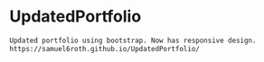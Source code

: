 # UpdatedPortfolio
```md
Updated portfolio using bootstrap. Now has responsive design.
https://samuel6roth.github.io/UpdatedPortfolio/
```
